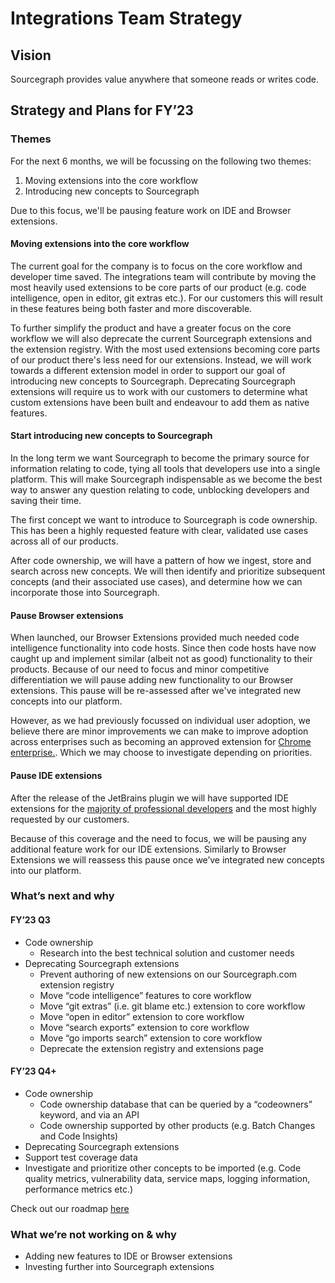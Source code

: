 # Integrations Team Strategy

## Vision

Sourcegraph provides value anywhere that someone reads or writes code.

## Strategy and Plans for FY’23

### Themes

For the next 6 months, we will be focussing on the following two themes:
1. Moving extensions into the core workflow
2. Introducing new concepts to Sourcegraph

Due to this focus, we'll be pausing feature work on IDE and Browser extensions.


#### Moving extensions into the core workflow

The current goal for the company is to focus on the core workflow and developer time saved. The integrations team will contribute by moving the most heavily used extensions to be core parts of our product (e.g. code intelligence, open in editor, git extras etc.). For our customers this will result in these features being both faster and more discoverable.

To further simplify the product and have a greater focus on the core workflow we will also deprecate the current Sourcegraph extensions and the extension registry. With the most used extensions becoming core parts of our product there's less need for our extensions. Instead, we will work towards a different extension model in order to support our goal of introducing new concepts to Sourcegraph. Deprecating Sourcegraph extensions will require us to work with our customers to determine what custom extensions have been built and endeavour to add them as native features.


#### Start introducing new concepts to Sourcegraph

In the long term we want Sourcegraph to become the primary source for information relating to code, tying all tools that developers use into a single platform. This will make Sourcegraph indispensable as we become the best way to answer any question relating to code, unblocking developers and saving their time.

The first concept we want to introduce to Sourcegraph is code ownership. This has been a highly requested feature with clear, validated use cases across all of our products.

After code ownership, we will have a pattern of how we ingest, store and search across new concepts. We will then identify and prioritize subsequent concepts (and their associated use cases), and determine how we can incorporate those into Sourcegraph.

#### Pause Browser extensions

When launched, our Browser Extensions provided much needed code intelligence functionality into code hosts. Since then code hosts have now caught up and implement similar (albeit not as good) functionality to their products. Because of our need to focus and minor competitive differentiation we will pause adding new functionality to our Browser extensions. This pause will be re-assessed after we've integrated new concepts into our platform.

However, as we had previously focussed on individual user adoption, we believe there are minor improvements we can make to improve adoption across enterprises such as becoming an approved extension for [Chrome enterprise.](https://support.google.com/chrome/a/answer/6306504?hl=en). Which we may choose to investigate depending on priorities.

#### Pause IDE extensions

After the release of the JetBrains plugin we will have supported IDE extensions for the [majority of professional developers](https://survey.stackoverflow.co/2022/#section-worked-with-vs-want-to-work-with-integrated-development-environment) and the most highly requested by our customers.

Because of this coverage and the need to focus, we will be pausing any additional feature work for our IDE extensions. Similarly to Browser Extensions we will reassess this pause once we’ve integrated new concepts into our platform.

### What’s next and why

#### FY’23 Q3

* Code ownership
    * Research into the best technical solution and customer needs
* Deprecating Sourcegraph extensions
    * Prevent authoring of new extensions on our Sourcegraph.com extension registry
    * Move “code intelligence” features to core workflow
    * Move “git extras” (i.e. git blame etc.) extension to core workflow
    * Move “open in editor” extension to core workflow
    * Move “search exports” extension to core workflow
    * Move “go imports search” extension to core workflow
    * Deprecate the extension registry and extensions page

#### FY’23 Q4+

* Code ownership
    * Code ownership database that can be queried by a “codeowners” keyword, and via an API
    * Code ownership supported by other products (e.g. Batch Changes and Code Insights)
* Deprecating Sourcegraph extensions
* Support test coverage data
* Investigate and prioritize other concepts to be imported (e.g. Code quality metrics, vulnerability data, service maps, logging information, performance metrics etc.)

Check out our roadmap [here](https://github.com/orgs/sourcegraph/projects/214/views/56)

### What we’re not working on & why

- Adding new features to IDE or Browser extensions
- Investing further into Sourcegraph extensions
